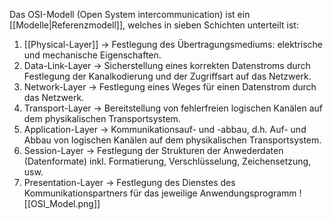Das OSI-Modell (Open System intercommunication) ist ein [[Modelle|Referenzmodell]], welches in sieben Schichten unterteilt ist:
1. [[Physical-Layer]]
	-> Festlegung des Übertragungsmediums: elektrische und mechanische Eigenschaften.
2. Data-Link-Layer
	-> Sicherstellung eines korrekten Datenstroms durch Festlegung der Kanalkodierung und der Zugriffsart auf das Netzwerk.
3. Network-Layer
	-> Festlegung eines Weges für einen Datenstrom durch das Netzwerk.
4. Transport-Layer
	-> Bereitstellung von fehlerfreien logischen Kanälen auf dem physikalischen Transportsystem.
5. Application-Layer
	-> Kommunikationsauf- und -abbau, d.h. Auf- und Abbau von logischen Kanälen auf dem physikalischen Transportsystem.
6. Session-Layer
	-> Festlegung der Strukturen der Anwederdaten (Datenformate) inkl. Formatierung, Verschlüsselung, Zeichensetzung, usw.
7. Presentation-Layer
	-> Festlegung des Dienstes des Kommunikationspartners für das jeweilige Anwendungsprogramm
![[OSI_Model.png]]

